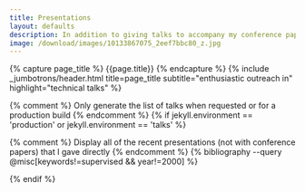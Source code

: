 ```yaml
---
title: Presentations
layout: defaults
description: In addition to giving talks to accompany my conference papers, I also give invited presentations about topics in the fields of software engineering, software testing, and data science. Find your favorite talk view its slides!
image: /download/images/10133867075_2eef7bbc80_z.jpg
---
```


{% capture page_title %} {{page.title}} {% endcapture %}
{% include _jumbotrons/header.html title=page_title subtitle="enthusiastic outreach in" highlight="technical talks" %}

{% comment %} Only generate the list of talks when requested or for a production build {% endcomment %}
{% if jekyll.environment == 'production' or jekyll.environment == 'talks' %}

{% comment %} Display all of the recent presentations (not with conference papers) that I gave directly {% endcomment %}
{% bibliography --query @misc[keywords!=supervised && year!=2000] %}

{% endif %}
